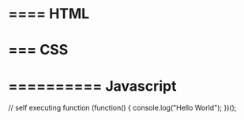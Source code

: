 ====
HTML
====

<div></div>
<p></p>


===
CSS
===

<link rel="stylesheet" type="text/css" href="">

==========
Javascript
==========

// self executing function
(function() {
    console.log("Hello World");
})();

<script src=""></script>